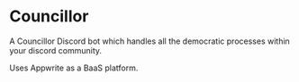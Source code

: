 # Councillor
A Councillor Discord bot which handles all the democratic processes within your discord community.

Uses Appwrite as a BaaS platform.
